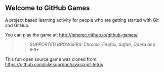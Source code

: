 ## Welcome to GitHub Games

A project based learning activity for people who are getting started with Git and GitHub.

You can play the game at: http://jphorec.github.io/github-games/

>> _*SUPPORTED BROWSERS*: Chrome, Firefox, Safari, Opera and IE9+_

This fun open source game was cloned from: https://github.com/jakesgordon/javascript-tetris
